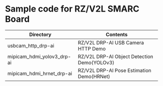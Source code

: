 # Sample code for RZ/V2L SMARC Board

|Directory|Contents|
|---|---|
|usbcam_http_drp-ai|RZ/V2L DRP-AI USB Camera HTTP Demo|
|mipicam_hdmi_yolov3_drp-ai|RZ/V2L DRP-AI Object Detection Demo(YOLOv3)|
|mipicam_hdmi_hrnet_drp-ai|RZ/V2L DRP-AI Pose Estimation Demo(HRNet)|
